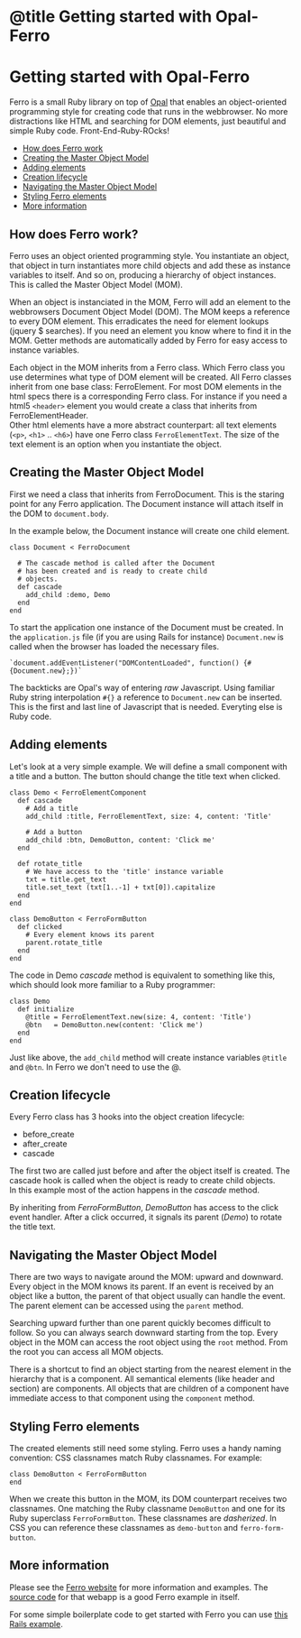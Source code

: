 # @title Getting started with Opal-Ferro

# Getting started with Opal-Ferro

Ferro is a small Ruby library on top of [Opal](http://opalrb.com/)
that enables an object-oriented programming style for creating code
that runs in the webbrowser.
No more distractions like HTML and searching for DOM elements,
just beautiful and simple Ruby code. Front-End-Ruby-ROcks!


* [How does Ferro work](#ferro)
* [Creating the Master Object Model](#mom)
* [Adding elements](#demo)
* [Creation lifecycle](#lifecycle)
* [Navigating the Master Object Model](#navigating)
* [Styling Ferro elements](#styling)
* [More information](#more)

<a name="ferro"></a>

## How does Ferro work?
Ferro uses an object oriented programming style. You instantiate an object, that object
in turn instantiates more child objects and add these as instance variables to itself.
And so on, producing a hierarchy of object instances.
This is called the Master Object Model (MOM).

When an object is instanciated in the MOM, Ferro will add an element to the webbrowsers
Document Object Model (DOM). The MOM keeps a reference to every DOM element.
This erradicates the need for element lookups (jquery $ searches).
If you need an element you know where to find it in the MOM.
Getter methods are automatically added by Ferro for easy access to instance variables.

Each object in the MOM inherits from a Ferro class.
Which Ferro class you use determines what type of DOM element will be created.
All Ferro classes inherit from one base class: FerroElement.
For most DOM elements in the html specs there is a corresponding Ferro class.
For instance if you need a html5 `<header>` element you would create a class that inherits
from FerroElementHeader.  
Other html elements have a more abstract counterpart:
all text elements (`<p>`, `<h1>` .. `<h6>`) have one Ferro class `FerroElementText`.
The size of the text element is an option when you instantiate the object.

<a name="mom"></a>

## Creating the Master Object Model

First we need a class that inherits from FerroDocument.
This is the staring point for any Ferro application.
The Document instance will attach itself in the DOM to
`document.body`.

In the example below, the Document instance will create one child element.

    class Document < FerroDocument

      # The cascade method is called after the Document
      # has been created and is ready to create child
      # objects.
      def cascade
        add_child :demo, Demo
      end
    end

To start the application one instance of the Document must be created.
In the `application.js` file (if you are using Rails for instance)
`Document.new` is called when the browser has loaded the necessary
files.

    `document.addEventListener("DOMContentLoaded", function() {#{Document.new};})`

The backticks are Opal's way of entering _raw_ Javascript. Using
familiar Ruby string interpolation `#{}` a reference to `Document.new` can
be inserted.
This is the first and last line of Javascript that is needed.
Everyting else is Ruby code.

<a name="demo"></a>

## Adding elements

Let's look at a very simple example. We will define a small component
with a title and a button. The button should change the title text when clicked.  

    class Demo < FerroElementComponent
      def cascade
        # Add a title
        add_child :title, FerroElementText, size: 4, content: 'Title'

        # Add a button
        add_child :btn, DemoButton, content: 'Click me'
      end

      def rotate_title
        # We have access to the 'title' instance variable
        txt = title.get_text
        title.set_text (txt[1..-1] + txt[0]).capitalize
      end
    end

    class DemoButton < FerroFormButton
      def clicked
        # Every element knows its parent
        parent.rotate_title
      end
    end

The code in Demo _cascade_ method is equivalent to something like this,
which should look more familiar to a Ruby programmer:

    class Demo
      def initialize
        @title = FerroElementText.new(size: 4, content: 'Title')
        @btn   = DemoButton.new(content: 'Click me')
      end
    end

Just like above, the `add_child` method will create instance variables
`@title` and `@btn`. In Ferro we don't need to use the @.

<a name="lifecycle"></a>

## Creation lifecycle

Every Ferro class has 3 hooks into the object creation lifecycle:

- before_create
- after_create
- cascade

The first two are called just before and after the object itself
is created. The cascade hook is called when the object is ready
to create child objects.  
In this example most of the action happens in the _cascade_ method.

By inheriting from _FerroFormButton_, _DemoButton_ has access
to the click event handler. After a click occurred, it signals
its parent (_Demo_) to rotate the title text.

<a name="navigating"></a>

## Navigating the Master Object Model

There are two ways to navigate around the MOM: upward and downward.
Every object in the MOM knows its parent. If an event is received by an
object like a button, the parent of that object usually can handle the
event. The parent element can be accessed using the `parent` method.

Searching upward further than one parent quickly becomes difficult to
follow. So you can always search downward starting from the top.
Every object in the MOM can access the root object using the `root`
method. From the root you can access all MOM objects.

There is a shortcut to find an object starting from the nearest element
in the hierarchy that is a component. All semantical elements
(like header and section) are components. All objects that are children
of a component have immediate access to that component using the
`component` method.

<a name="styling"></a>

## Styling Ferro elements

The created elements still need some styling. Ferro uses a handy
naming convention: CSS classnames match Ruby classnames.
For example:

    class DemoButton < FerroFormButton
    end

When we create this button in the MOM, its DOM counterpart receives
two classnames. One matching the Ruby classname `DemoButton` and
one for its Ruby superclass `FerroFormButton`.
These classnames are _dasherized_. In CSS you can reference these
classnames as `demo-button` and `ferro-form-button`.

<a name="more"></a>

## More information

Please see the [Ferro website](https://easydatawarehousing.github.io/ferro/)
for more information and examples.
The [source code](https://github.com/easydatawarehousing/ferro)
for that webapp is a good Ferro example in itself.

For some simple boilerplate code to get started with Ferro you can use
[this Rails example](https://github.com/easydatawarehousing/ferro-example-todolist).
